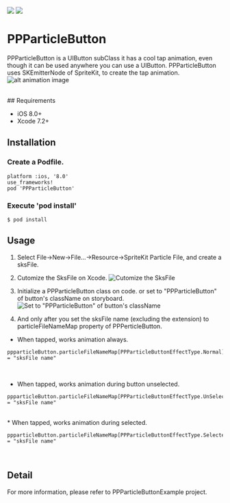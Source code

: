 [![](http://img.shields.io/badge/iOS-8.0%2B-blue.svg)]() [![](http://img.shields.io/badge/Swift-3.0-blue.svg)]()

# PPParticleButton

PPParticleButton is a UIButton subClass it has a cool tap animation, even though it can be used anywhere you can use a UIButton.
PPParticleButton uses SKEmitterNode of SpriteKit, to create the tap animation.
![alt animation image](https://github.com/HIkaruSato/PPParticleButton/blob/master/images/PPParticleButton.gif)

<br/>
## Requirements

 * iOS 8.0+
 * Xcode 7.2+

## Installation

### Create a Podfile.

```Podfile
platform :ios, '8.0'
use_frameworks!
pod 'PPParticleButton'
```

### Execute 'pod install'

```
$ pod install
```


## Usage

1. Select File->New->File...->Resource->SpriteKit Particle File, and create a sksFile.

2. Cutomize the SksFile on Xcode.
![Cutomize the SksFile](https://github.com/HIkaruSato/PPParticleButton/blob/master/images/PPPerticleButtonSKS_EditInXcode.gif)

3. Initialize a PPParticleButton class on code. or set to "PPParticleButton" of button's className on storyboard.
![Set to "PPParticleButton" of button's className](https://github.com/HIkaruSato/PPParticleButton/blob/master/images/set_classname_on_storyboard.png)

4. And only after you set the sksFile name (excluding the extension) to particleFileNameMap property of PPPerticleButton.

* When tapped, works animation always.

```
ppparticleButton.particleFileNameMap[PPParticleButtonEffectType.Normal] = "sksFile name"
```
<br/>

* When tapped, works animation during button unselected.

```
ppparticleButton.particleFileNameMap[PPParticleButtonEffectType.UnSelected] = "sksFile name"
```
<br/>
* When tapped, works animation during selected.

```
ppparticleButton.particleFileNameMap[PPParticleButtonEffectType.Selected] = "sksFile name"
```
<br/>

## Detail
For more information, please refer to PPParticleButtonExample project.
